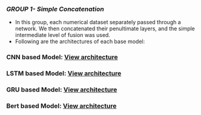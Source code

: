 ### ***GROUP 1- Simple Concatenation***
 
  - In this group, each numerical dataset separately passed through a network.  We then concatenated their penultimate layers, and the simple intermediate level of fusion was used.
  - Following are the architectures of each base model:

### CNN based Model: [View architecture](11.pdf)

### LSTM based Model: [View architecture](12.pdf)

### GRU based Model: [View architecture](13.pdf)

### Bert based Model: [View architecture](14.pdf)
